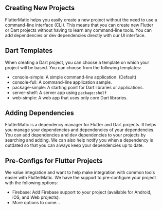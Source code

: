 ## Creating New Projects
FlutterMatic helps you easily create a new project without the need to use a command-line interface (CLI). This means that you can create new Flutter or Dart projects without having to learn any command-line tools. You can add dependencies or dev dependencies directly with our UI interface.

## Dart Templates
When creating a Dart project, you can choose a template on which your project will be based. You can choose from the following templates:
  - console-simple: A simple command-line application. (Default)
  - console-full: A command-line application sample.
  - package-simple: A starting point for Dart libraries or applications.
  - server-shelf: A server app using `package:shelf`
  - web-simple: A web app that uses only core Dart libraries.

## Adding Dependencies
FlutterMatic is a dependency manager for Flutter and Dart projects. It helps you manage your dependencies and dependencies of your dependencies. You can add dependencies and dev dependencies to your projects by searching and adding. We can also help notify you when a dependency is outdated so that you can always keep your dependencies up to date.

## Pre-Configs for Flutter Projects 
We value integration and want to help make integration with common tools easier with FlutterMatic. We have the support to pre-configure your project with the following options:

  - Firebase: Add Firebase support to your project (available for Android, iOS, and Web projects).
  - More options to come...